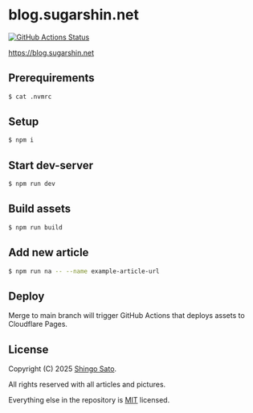 # blog.sugarshin.net

[![GitHub Actions Status](https://github.com/sugarshin/blog.sugarshin.net/actions/workflows/deploy.yml/badge.svg?branch=main)](https://github.com/sugarshin/blog.sugarshin.net/actions/workflows/deploy.yml?query=branch%3Amain)

https://blog.sugarshin.net

## Prerequirements

```sh
$ cat .nvmrc
```

## Setup

```sh
$ npm i
```

## Start dev-server

```sh
$ npm run dev
```

## Build assets

```sh
$ npm run build
```

## Add new article

```sh
$ npm run na -- --name example-article-url
```

## Deploy

Merge to main branch will trigger GitHub Actions that deploys assets to Cloudflare Pages.

## License

Copyright (C) 2025 [Shingo Sato](https://sugarshin.net/).

All rights reserved with all articles and pictures.

Everything else in the repository is [MIT](https://sugarshin.mit-license.org/) licensed.

